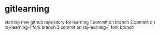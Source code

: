 # gitlearning
starting new github repository for learning
1.commit on branch
2.commit on raj-learning-1 fork branch
3.commit on raj-learning-1 fork branch